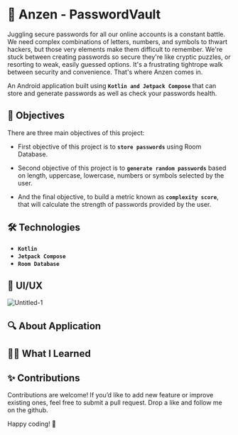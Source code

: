 
# 🔐 Anzen - PasswordVault

Juggling secure passwords for all our online accounts is a constant battle. We need complex combinations of letters, numbers, and symbols to thwart hackers, but those very elements make them difficult to remember. We're stuck between creating passwords so secure they're like cryptic puzzles, or resorting to weak, easily guessed options. It's a frustrating tightrope walk between security and convenience. That's where Anzen comes in. 

An Android application built using **`Kotlin and Jetpack Compose`** that can store and generate passwords as well as check your passwords health.


## 🎯 Objectives

There are three main objectives of this project:

* First objective of this project is to **`store passwords`** using Room Database.

* Second objective of this project is to **`generate random passwords`** based on length, uppercase, lowercase, numbers or symbols selected by the user.

* And the final objective, to build a metric known as **`complexity score`**, that will calculate the strength of passwords provided by the user.
## 🛠️ Technologies

* **`Kotlin`**
* **`Jetpack Compose`**
* **`Room Database`**

## 🎨 UI/UX

![Untitled-1](https://github.com/mrinmoyxb/bitpass/assets/141025752/8c7e56ef-5294-47d9-b64b-2bb0787f04e5)

## 🔍 About Application
## 🧑‍💻 What I Learned
## ✨ Contributions

Contributions are welcome! If you’d like to add new feature or improve existing ones, feel free to submit a pull request. Drop a like and follow me on the github.

Happy coding! 🚀
